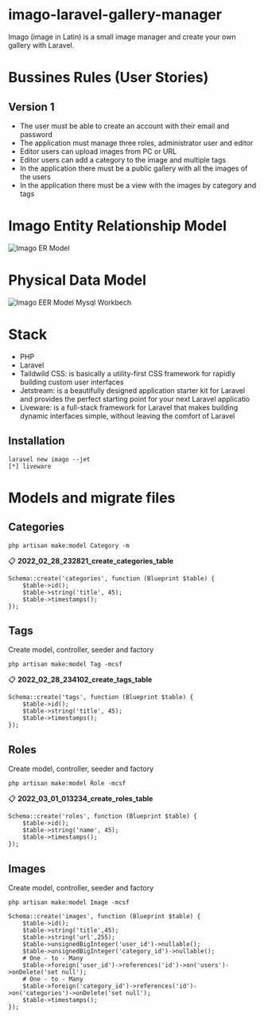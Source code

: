 # imago-laravel-gallery-manager
Imago (image in Latin) is a small image manager and create your own gallery with Laravel.

# Bussines Rules (User Stories)
## Version 1
* The user must be able to create an account with their email and password
* The application must manage three roles, administrator user and editor
* Editor users can upload images from PC or URL
* Editor users can add a category to the image and multiple tags
* In the application there must be a public gallery with all the images of the users
* In the application there must be a view with the images by category and tags


# Imago Entity Relationship Model
![Imago ER Model](https://raw.githubusercontent.com/AFelipeTrujillo/imago-laravel-gallery-manager/main/Imago.entity%E2%80%93relationship-model.png)

# Physical Data Model

![Imago EER Model Mysql Workbech](https://github.com/AFelipeTrujillo/imago-laravel-gallery-manager/blob/main/Imago.entity%E2%80%93relationship-model-workbench.png?raw=true)

# Stack

* PHP
* Laravel
* Taildwild CSS: is basically a utility-first CSS framework for rapidly building custom user interfaces
* Jetstream: is a beautifully designed application starter kit for Laravel and provides the perfect starting point for your next Laravel applicatio
* Liveware: is a full-stack framework for Laravel that makes building dynamic interfaces simple, without leaving the comfort of Laravel

## Installation 
```
laravel new imago --jet
[*] liveware
```

# Models and migrate files

## Categories
```
php artisan make:model Category -m
```
📋 __2022_02_28_232821_create_categories_table__
```
Schema::create('categories', function (Blueprint $table) {
    $table->id();
    $table->string('title', 45);
    $table->timestamps();
});
```

## Tags
Create model, controller, seeder and factory
```
php artisan make:model Tag -mcsf
```
📋 __2022_02_28_234102_create_tags_table__
```
Schema::create('tags', function (Blueprint $table) {
    $table->id();
    $table->string('title', 45);
    $table->timestamps();
});
```

## Roles
Create model, controller, seeder and factory
```
php artisan make:model Role -mcsf
```
📋 __2022_03_01_013234_create_roles_table__
```
Schema::create('roles', function (Blueprint $table) {
    $table->id();
    $table->string('name', 45);
    $table->timestamps();
});
```

## Images
Create model, controller, seeder and factory
```
php artisan make:model Image -mcsf
```
```
Schema::create('images', function (Blueprint $table) {
    $table->id();
    $table->string('title',45);
    $table->string('url',255);
    $table->unsignedBigInteger('user_id')->nullable();
    $table->unsignedBigInteger('category_id')->nullable();
    # One - to - Many
    $table->foreign('user_id')->references('id')->on('users')->onDelete('set null');
    # One - to - Many
    $table->foreign('category_id')->references('id')->on('categories')->onDelete('set null');
    $table->timestamps();
});
```